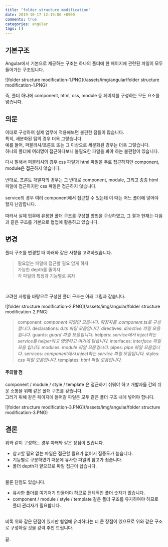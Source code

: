 ```yaml
---
title: "folder structure modification"
date: 2019-10-17 12:19:00 +0900
comments: true
categories: angular
tags: []
---
```



## 기본구조

Angular에서 기본으로 제공하는 구조는 하나의 폴더에 한 페이지에 관련된 파일이 모두 들어가는 구조입니다.

![folder structure modification-1.PNG](/assets/img/angular/folder structure modification-1.PNG)

즉, 폴더 하나에 component, html, css, module 등 페이지를 구성하는 모든 요소를 넣습니다.



## 의문

이대로 구성하여 실제 업무에 적용해보면 불편한 점들이 많습니다.<br>
특히, 세분화된 팀의 경우 더욱 그렇습니다.<br>
예를 들어, 퍼블리셔/프론트 또는 그 이상으로 세분화된 경우는 더욱 그렇습니다.<br>
하나의 폴더에 여러명이 접근하다보니 불필요한 파일을 봐야 하는 불편함이 있습니다.<br>

다시 말해서 퍼블리셔의 경우 css 파일과 html 파일을 주로 접근하지만 component, module은 접근하지 않습니다.<br>
<br>
반대로, 프론트 개발자의 경우는 그 반대로 component, module, 그리고 종종 html 파일에 접근하지만 css 파일은 접근하지 않습니다.<br>
<br>
service의 경우 여러 component에서 접근할 수 있는데 이 때는 어느 폴더에 넣어야 할지 난감합니다.<br>
<br>
따라서 실제 업무에 유용한 폴더 구조를 구성할 방법을 구상하였고, 그 결과 현재는 다음과 같은 구조를 기본으로 협업에 활용하고 있습니다.<br>



## 변경

폴더 구조를 변경할 때 아래와 같은 사항을 고려하였습니다.<br>

> 필요없는 파일에 접근할 필요 없게 하자<br>
> 가능한 depth를 줄이자<br>
> 각 파일의 특징과 기능별로 묶자<br>
<br>

고려한 사항을 바탕으로 구성한 폴더 구조는 아래 그림과 같습니다.<br>

![folder structure modification-2.PNG](/assets/img/angular/folder structure modification-2.PNG)


> component: <i>component 파일만 모읍니다. 확장자를 .component.ts로 구성합니다.</i>
> declarations: <i> d.ts 파일 모음입니다.</i>
> directives: <i> directive 파일 모음 입니다.</i>
> guards: <i>guard 파일 모음입니다.</i>
> helpers: <i>service에서 inject하는 service를 helper라고 명명하고 여기에 담습니다.</i>
> interfaces: <i>interface 파일 모음 입니다.</i>
> modules: <i>module 파일 모음입니다.</i>
> pipes: <i>pipe 파일 모음입니다.</i>
> services: <i>component에서 inject하는 service 파일 모음입니다.</i>
> styles: <i>css 파일 모음입니다.</i>
> templates: <i>html 파일 모음입니다.</i>


#### 주의할 점

component / module / style / template 은 접근하기 쉬워야 하고 개발자들 간의 쉬운 소통을 위해 같은 폴더 구조를 갖습니다.<br>
그러기 위해 같은 페이지에 들어갈 파일은 모두 같은 폴더 구조 내에 넣어야 합니다.<br>

![folder structure modification-3.PNG](/assets/img/angular/folder structure modification-3.PNG)




## 결론

위와 같이 구성하는 경우 아래와 같은 장점이 있습니다.<br>

- 참고할 필요 없는 파일은 접근할 필요가 없어서 집중도가 높습니다.<br>
- 기능별로 구분하였기 때문에 유사한 파일의 참고가 쉽습니다.<br>
- 폴더 depth가 얕으므로 파일 접근이 쉽습니다.<br>

<br>
물론 단점도 있습니다.<br>

- 유사한 폴더를 여기저기 만들어야 하므로 전체적인 폴더 숫자가 많습니다.<br>
- component / module / style / template 같은 폴더 구조를 유지하여야 하므로 폴더 관리자가 필요합니다.<br>
<br>
비록 위와 같은 단점이 있지만 협업에 유리하다는 더 큰 장점이 있으므로 위와 같은 구조로 구성하실 것을 강력 추천 드립니다.<br>
<br>
끝.
